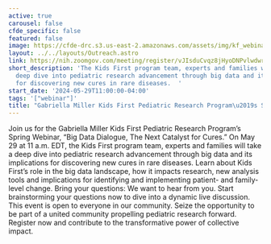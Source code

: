 ```yaml
---
active: true
carousel: false
cfde_specific: false
featured: false
image: https://cfde-drc.s3.us-east-2.amazonaws.com/assets/img/kf_webinar_2024spring.png
layout: ../../layouts/Outreach.astro
link: https://nih.zoomgov.com/meeting/register/vJIsduCvqz8jHyoDNPvlwdwrUmVglsuoPd4#/registration
short_description: 'The Kids First program team, experts and families will take a
  deep dive into pediatric research advancement through big data and its implications
  for discovering new cures in rare diseases.  '
start_date: '2024-05-29T11:00:00-04:00'
tags: '["webinar"]'
title: "Gabriella Miller Kids First Pediatric Research Program\u2019s Spring Webinar"
---
```

Join us for the Gabriella Miller Kids First Pediatric Research Program’s Spring Webinar, “Big Data Dialogue, The Next Catalyst for Cures.”  On May 29 at 11 a.m. EDT, the Kids First program team, experts and families will take a deep dive into pediatric research advancement through big data and its implications for discovering new cures in rare diseases. Learn about Kids First’s role in the big data landscape, how it impacts research, new analysis tools and implications for identifying and implementing patient- and family-level change. Bring your questions: We want to hear from you. Start brainstorming your questions now to dive into a dynamic live discussion. This event is open to everyone in our community. Seize the opportunity to be part of a united community propelling pediatric research forward. Register now and contribute to the transformative power of collective impact. 